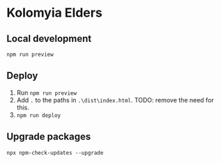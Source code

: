 # Kolomyia Elders

## Local development

`npm run preview`

## Deploy

1. Run `npm run preview`
1. Add `.` to the paths in `.\dist\index.html`. TODO: remove the need for this.
1. `npm run deploy`

## Upgrade packages

`npx npm-check-updates --upgrade`
